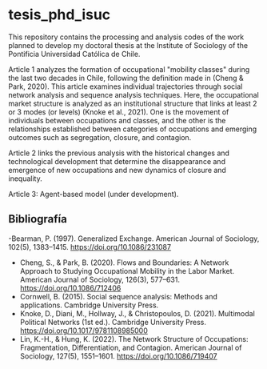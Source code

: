 # tesis_phd_isuc

This repository contains the processing and analysis codes of the work planned to develop my doctoral thesis at the Institute of Sociology of the Pontificia Universidad Católica de Chile.

Article 1 analyzes the formation of occupational "mobility classes" during the last two decades in Chile, following the definition made in (Cheng & Park, 2020). This article examines individual trajectories through social network analysis and sequence analysis techniques. Here, the occupational market structure is analyzed as an institutional structure that links at least 2 or 3 modes (or levels) (Knoke et al., 2021). One is the movement of individuals between occupations and classes, and the other is the relationships established between categories of occupations and emerging outcomes such as segregation, closure, and contagion.

Article 2 links the previous analysis with the historical changes and technological development that determine the disappearance and emergence of new occupations and new dynamics of closure and inequality.

Article 3: Agent-based model (under development).

## Bibliografía 

-Bearman, P. (1997). Generalized Exchange. American Journal of Sociology, 102(5), 1383–1415. https://doi.org/10.1086/231087
- Cheng, S., & Park, B. (2020). Flows and Boundaries: A Network Approach to Studying Occupational Mobility in the Labor Market. American Journal of Sociology, 126(3), 577–631. https://doi.org/10.1086/712406
- Cornwell, B. (2015). Social sequence analysis: Methods and applications. Cambridge University Press.
- Knoke, D., Diani, M., Hollway, J., & Christopoulos, D. (2021). Multimodal Political Networks (1st ed.). Cambridge University Press. https://doi.org/10.1017/9781108985000
- Lin, K.-H., & Hung, K. (2022). The Network Structure of Occupations: Fragmentation, Differentiation, and Contagion. American Journal of Sociology, 127(5), 1551–1601. https://doi.org/10.1086/719407



